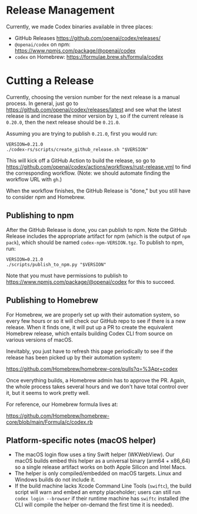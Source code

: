 # Release Management

Currently, we made Codex binaries available in three places:

- GitHub Releases https://github.com/openai/codex/releases/
- `@openai/codex` on npm: https://www.npmjs.com/package/@openai/codex
- `codex` on Homebrew: https://formulae.brew.sh/formula/codex

# Cutting a Release

Currently, choosing the version number for the next release is a manual process. In general, just go to https://github.com/openai/codex/releases/latest and see what the latest release is and increase the minor version by `1`, so if the current release is `0.20.0`, then the next release should be `0.21.0`.

Assuming you are trying to publish `0.21.0`, first you would run:

```shell
VERSION=0.21.0
./codex-rs/scripts/create_github_release.sh "$VERSION"
```

This will kick off a GitHub Action to build the release, so go to https://github.com/openai/codex/actions/workflows/rust-release.yml to find the corresponding workflow. (Note: we should automate finding the workflow URL with `gh`.)

When the workflow finishes, the GitHub Release is "done," but you still have to consider npm and Homebrew.

## Publishing to npm

After the GitHub Release is done, you can publish to npm. Note the GitHub Release includes the appropriate artifact for npm (which is the output of `npm pack`), which should be named `codex-npm-VERSION.tgz`. To publish to npm, run:

```
VERSION=0.21.0
./scripts/publish_to_npm.py "$VERSION"
```

Note that you must have permissions to publish to https://www.npmjs.com/package/@openai/codex for this to succeed.

## Publishing to Homebrew

For Homebrew, we are properly set up with their automation system, so every few hours or so it will check our GitHub repo to see if there is a new release. When it finds one, it will put up a PR to create the equivalent Homebrew release, which entails building Codex CLI from source on various versions of macOS.

Inevitably, you just have to refresh this page periodically to see if the release has been picked up by their automation system:

https://github.com/Homebrew/homebrew-core/pulls?q=%3Apr+codex

Once everything builds, a Homebrew admin has to approve the PR. Again, the whole process takes several hours and we don't have total control over it, but it seems to work pretty well.

For reference, our Homebrew formula lives at:

https://github.com/Homebrew/homebrew-core/blob/main/Formula/c/codex.rb

## Platform-specific notes (macOS helper)

- The macOS login flow uses a tiny Swift helper (WKWebView). Our macOS builds embed this helper as a universal binary (arm64 + x86_64) so a single release artifact works on both Apple Silicon and Intel Macs.
- The helper is only compiled/embedded on macOS targets. Linux and Windows builds do not include it.
- If the build machine lacks Xcode Command Line Tools (`swiftc`), the build script will warn and embed an empty placeholder; users can still run `codex login --browser` if their runtime machine has `swiftc` installed (the CLI will compile the helper on-demand the first time it is needed).
